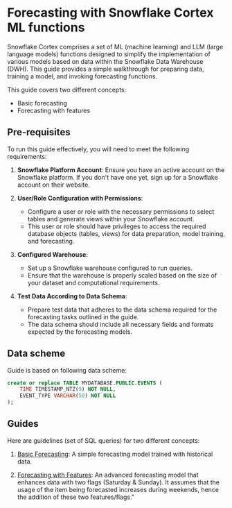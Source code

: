 # Forecasting with Snowflake Cortex ML functions

Snowflake Cortex comprises a set of ML (machine learning) and LLM (large language models) functions designed to simplify the implementation of various models based on data within the Snowflake Data Warehouse (DWH). This guide provides a simple walkthrough for preparing data, training a model, and invoking forecasting functions.

This guide covers two different concepts:

- Basic forecasting
- Forecasting with features

## Pre-requisites

To run this guide effectively, you will need to meet the following requirements:

1. **Snowflake Platform Account**: Ensure you have an active account on the Snowflake platform. If you don't have one yet, sign up for a Snowflake account on their website.

2. **User/Role Configuration with Permissions**:
   - Configure a user or role with the necessary permissions to select tables and generate views within your Snowflake account.
   - This user or role should have privileges to access the required database objects (tables, views) for data preparation, model training, and forecasting.

3. **Configured Warehouse**:
   - Set up a Snowflake warehouse configured to run queries. 
   - Ensure that the warehouse is properly scaled based on the size of your dataset and computational requirements.

4. **Test Data According to Data Schema**:
   - Prepare test data that adheres to the data schema required for the forecasting tasks outlined in the guide.
   - The data schema should include all necessary fields and formats expected by the forecasting models.


## Data scheme

Guide is based on following data scheme:
```sql
create or replace TABLE MYDATABASE.PUBLIC.EVENTS (
	TIME TIMESTAMP_NTZ(9) NOT NULL,
	EVENT_TYPE VARCHAR(50) NOT NULL
);
```
## Guides

Here are guidelines (set of SQL queries) for two different concepts:

1. [Basic Forecasting](basic-forecasting.sql): A simple forecasting model trained with historical data.

2. [Forecasting with Features](forecasting-with-features.sql): An advanced forecasting model that enhances data with two flags (Saturday & Sunday). It assumes that the usage of the item being forecasted increases during weekends, hence the addition of these two features/flags."